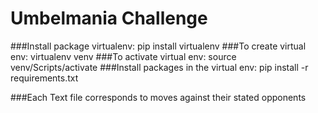 # Umbelmania Challenge



<!-- Working in the virtual environment for Umbelmania -->
###Install package virtualenv:             pip install virtualenv
###To create virtual env:                  virtualenv venv
###To activate virtual env:                source venv/Scripts/activate
###Install packages in the virtual env:    pip install -r requirements.txt

###Each Text file corresponds to moves against their stated opponents


